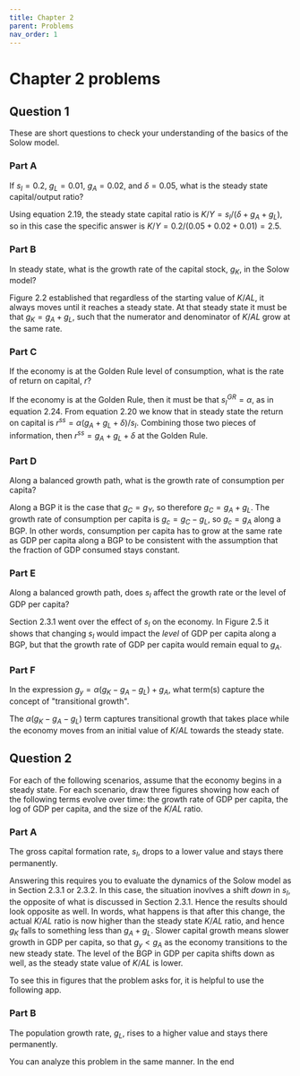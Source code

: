 ```yaml
---
title: Chapter 2
parent: Problems
nav_order: 1
---
```


# Chapter 2 problems

## Question 1
These are short questions to check your understanding of the basics of the Solow model.

### Part A
If $s_I = 0.2$, $g_L = 0.01$, $g_A = 0.02$, and $\delta = 0.05$, what is the steady state capital/output ratio? 

Using equation 2.19, the steady state capital ratio is $K/Y = s_I/(\delta + g_A + g_L)$, so in this case the specific answer is $K/Y = 0.2/(0.05 + 0.02 + 0.01) = 2.5$.

### Part B
In steady state, what is the growth rate of the capital stock, $g_K$, in the Solow model? 

Figure 2.2 established that regardless of the starting value of $K/AL$, it always moves until it reaches a steady state. At that steady state it must be that $g_K = g_A + g_L$, such that the numerator and denominator of $K/AL$ grow at the same rate. 

### Part C
If the economy is at the Golden Rule level of consumption, what is the rate of return on capital, $r$?

If the economy is at the Golden Rule, then it must be that $s_I^{GR} = \alpha$, as in equation 2.24. From equation 2.20 we know that in steady state the return on capital is $r^{ss} = \alpha (g_A + g_L + \delta)/s_I$. Combining those two pieces of information, then $r^{ss} = g_A + g_L + \delta$ at the Golden Rule.

### Part D
Along a balanced growth path, what is the growth rate of consumption per capita?

Along a BGP it is the case that $g_C = g_Y$, so therefore $g_C = g_A + g_L$. The growth rate of consumption per capita is $g_c = g_C - g_L$, so $g_c = g_A$ along a BGP. In other words, consumption per capita has to grow at the same rate as GDP per capita along a BGP to be consistent with the assumption that the fraction of GDP consumed stays constant.

### Part E
Along a balanced growth path, does $s_I$ affect the growth rate or the level of GDP per capita?

Section 2.3.1 went over the effect of $s_I$ on the economy. In Figure 2.5 it shows that changing $s_I$ would impact the *level* of GDP per capita along a BGP, but that the growth rate of GDP per capita would remain equal to $g_A$.

### Part F
In the expression $g_y = \alpha(g_K - g_A - g_L) + g_A$, what term(s) capture the concept of "transitional growth".

The $\alpha(g_K - g_A - g_L)$ term captures transitional growth that takes place while the economy moves from an initial value of $K/AL$ towards the steady state.

## Question 2
For each of the following scenarios, assume that the economy begins in a steady state. For each scenario, draw three figures showing how each of the following terms evolve over time: the growth rate of GDP per capita, the log of GDP per capita, and the size of the $K/AL$ ratio. 

### Part A
The gross capital formation rate, $s_I$, drops to a lower value and stays there permanently.

Answering this requires you to evaluate the dynamics of the Solow model as in Section 2.3.1 or 2.3.2. In this case, the situation inovlves a shift *down* in $s_I$, the opposite of what is discussed in Section 2.3.1. Hence the results should look opposite as well. In words, what happens is that after this change, the actual $K/AL$ ratio is now higher than the steady state $K/AL$ ratio, and hence $g_K$ falls to something less than $g_A + g_L$. Slower capital growth means slower growth in GDP per capita, so that $g_y < g_A$ as the economy transitions to the new steady state. The level of the BGP in GDP per capita shifts down as well, as the steady state value of $K/AL$ is lower.

To see this in figures that the problem asks for, it is helpful to use the following app. 

### Part B
The population growth rate, $g_L$, rises to a higher value and stays there permanently.

You can analyze this problem in the same manner. In the end
